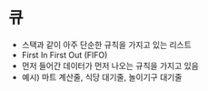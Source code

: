 # 큐

- 스택과 같이 아주 단순한 규칙을 가지고 있는 리스트
- First In First Out (FIFO)
- 먼저 들어간 데이터가 먼저 나오는 규칙을 가지고 있음
- 예시) 마트 계산줄, 식당 대기줄, 놀이기구 대기줄
